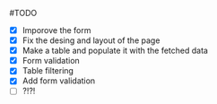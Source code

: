 #TODO
- [X] Imporove the form
- [X] Fix the desing and layout of the page
- [X] Make a table and populate it with the fetched data
- [X] Form validation
- [X] Table filtering
- [X] Add form validation
- [ ] ?!?!
